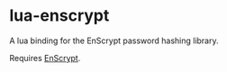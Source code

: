 # lua-enscrypt

A lua binding for the EnScrypt password hashing library.

Requires [EnScrypt](https://github.com/Novators/EnScrypt).
